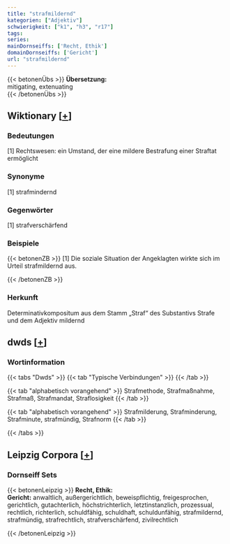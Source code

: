 ```yaml
---
title: "strafmildernd"
kategorien: ["Adjektiv"]
schwierigkeit: ["k1", "h3", "r17"]
tags:
series:
mainDornseiffs: ['Recht, Ethik']
domainDornseiffs: ['Gericht']
url: "strafmildernd"
---
```


{{< betonenÜbs >}}
**Übersetzung:**  
mitigating, extenuating  
{{< /betonenÜbs >}}

## Wiktionary [[+](https://de.wiktionary.org/wiki/strafmildernd)]

### Bedeutungen
[1] Rechtswesen: ein Umstand, der eine mildere Bestrafung einer Straftat ermöglicht  

### Synonyme
[1] strafmindernd  

### Gegenwörter
[1] strafverschärfend  

### Beispiele
{{< betonenZB >}}
[1] Die soziale Situation der Angeklagten wirkte sich im Urteil strafmildernd aus.  

{{< /betonenZB >}}
### Herkunft
Determinativkompositum aus dem Stamm „Straf“ des Substantivs Strafe und dem Adjektiv mildernd  



## dwds [[+](https://www.dwds.de/wb/strafmildernd)]

### Wortinformation
{{< tabs "Dwds" >}}
{{< tab "Typische Verbindungen" >}}
{{< /tab >}}

{{< tab "alphabetisch vorangehend" >}}
Strafmethode, Strafmaßnahme, Strafmaß, Strafmandat, Straflosigkeit
{{< /tab >}}

{{< tab "alphabetisch vorangehend" >}}
Strafmilderung, Strafminderung, Strafminute, strafmündig, Strafnorm
{{< /tab >}}

{{< /tabs >}}

## Leipzig Corpora [[+](https://corpora.uni-leipzig.de/en/res?word=strafmildernd&corpusId=deu_newscrawl-public_2018)]

### Dornseiff Sets
{{< betonenLeipzig >}}
**Recht, Ethik:**  
**Gericht:** anwaltlich, außergerichtlich, beweispflichtig, freigesprochen, gerichtlich, gutachterlich, höchstrichterlich, letztinstanzlich, prozessual, rechtlich, richterlich, schuldfähig, schuldhaft, schuldunfähig, strafmildernd, strafmündig, strafrechtlich, strafverschärfend, zivilrechtlich  

{{< /betonenLeipzig >}}
